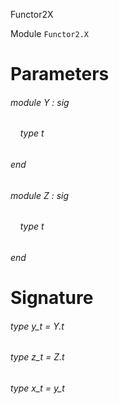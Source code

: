 Functor2X

Module  `` Functor2.X `` 


# Parameters

###### module Y : sig

######     type t


###### end

###### module Z : sig

######     type t


###### end


# Signature

###### type y_t = Y.t

###### type z_t = Z.t

###### type x_t = y_t

